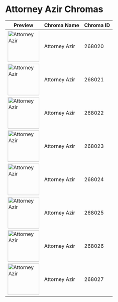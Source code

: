 # Attorney Azir Chromas

| Preview | Chroma Name | Chroma ID |
|---|---|---|
| <img src='https://raw.communitydragon.org/latest/plugins/rcp-be-lol-game-data/global/default/v1/champion-chroma-images/268/268020.png' alt='Attorney Azir' width='100'> | Attorney Azir | 268020 |
| <img src='https://raw.communitydragon.org/latest/plugins/rcp-be-lol-game-data/global/default/v1/champion-chroma-images/268/268021.png' alt='Attorney Azir' width='100'> | Attorney Azir | 268021 |
| <img src='https://raw.communitydragon.org/latest/plugins/rcp-be-lol-game-data/global/default/v1/champion-chroma-images/268/268022.png' alt='Attorney Azir' width='100'> | Attorney Azir | 268022 |
| <img src='https://raw.communitydragon.org/latest/plugins/rcp-be-lol-game-data/global/default/v1/champion-chroma-images/268/268023.png' alt='Attorney Azir' width='100'> | Attorney Azir | 268023 |
| <img src='https://raw.communitydragon.org/latest/plugins/rcp-be-lol-game-data/global/default/v1/champion-chroma-images/268/268024.png' alt='Attorney Azir' width='100'> | Attorney Azir | 268024 |
| <img src='https://raw.communitydragon.org/latest/plugins/rcp-be-lol-game-data/global/default/v1/champion-chroma-images/268/268025.png' alt='Attorney Azir' width='100'> | Attorney Azir | 268025 |
| <img src='https://raw.communitydragon.org/latest/plugins/rcp-be-lol-game-data/global/default/v1/champion-chroma-images/268/268026.png' alt='Attorney Azir' width='100'> | Attorney Azir | 268026 |
| <img src='https://raw.communitydragon.org/latest/plugins/rcp-be-lol-game-data/global/default/v1/champion-chroma-images/268/268027.png' alt='Attorney Azir' width='100'> | Attorney Azir | 268027 |
